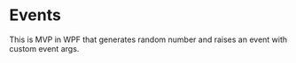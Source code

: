 # Events

This is MVP in WPF that generates random number and raises an event with custom event args.
